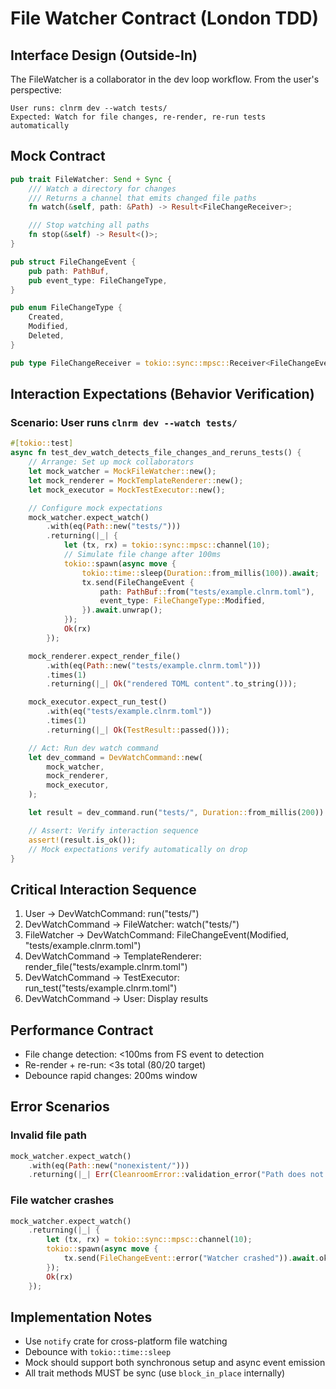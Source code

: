 # File Watcher Contract (London TDD)

## Interface Design (Outside-In)

The FileWatcher is a collaborator in the dev loop workflow. From the user's perspective:

```
User runs: clnrm dev --watch tests/
Expected: Watch for file changes, re-render, re-run tests automatically
```

## Mock Contract

```rust
pub trait FileWatcher: Send + Sync {
    /// Watch a directory for changes
    /// Returns a channel that emits changed file paths
    fn watch(&self, path: &Path) -> Result<FileChangeReceiver>;

    /// Stop watching all paths
    fn stop(&self) -> Result<()>;
}

pub struct FileChangeEvent {
    pub path: PathBuf,
    pub event_type: FileChangeType,
}

pub enum FileChangeType {
    Created,
    Modified,
    Deleted,
}

pub type FileChangeReceiver = tokio::sync::mpsc::Receiver<FileChangeEvent>;
```

## Interaction Expectations (Behavior Verification)

### Scenario: User runs `clnrm dev --watch tests/`

```rust
#[tokio::test]
async fn test_dev_watch_detects_file_changes_and_reruns_tests() {
    // Arrange: Set up mock collaborators
    let mock_watcher = MockFileWatcher::new();
    let mock_renderer = MockTemplateRenderer::new();
    let mock_executor = MockTestExecutor::new();

    // Configure mock expectations
    mock_watcher.expect_watch()
        .with(eq(Path::new("tests/")))
        .returning(|_| {
            let (tx, rx) = tokio::sync::mpsc::channel(10);
            // Simulate file change after 100ms
            tokio::spawn(async move {
                tokio::time::sleep(Duration::from_millis(100)).await;
                tx.send(FileChangeEvent {
                    path: PathBuf::from("tests/example.clnrm.toml"),
                    event_type: FileChangeType::Modified,
                }).await.unwrap();
            });
            Ok(rx)
        });

    mock_renderer.expect_render_file()
        .with(eq(Path::new("tests/example.clnrm.toml")))
        .times(1)
        .returning(|_| Ok("rendered TOML content".to_string()));

    mock_executor.expect_run_test()
        .with(eq("tests/example.clnrm.toml"))
        .times(1)
        .returning(|_| Ok(TestResult::passed()));

    // Act: Run dev watch command
    let dev_command = DevWatchCommand::new(
        mock_watcher,
        mock_renderer,
        mock_executor,
    );

    let result = dev_command.run("tests/", Duration::from_millis(200)).await;

    // Assert: Verify interaction sequence
    assert!(result.is_ok());
    // Mock expectations verify automatically on drop
}
```

## Critical Interaction Sequence

1. User → DevWatchCommand: run("tests/")
2. DevWatchCommand → FileWatcher: watch("tests/")
3. FileWatcher → DevWatchCommand: FileChangeEvent(Modified, "tests/example.clnrm.toml")
4. DevWatchCommand → TemplateRenderer: render_file("tests/example.clnrm.toml")
5. DevWatchCommand → TestExecutor: run_test("tests/example.clnrm.toml")
6. DevWatchCommand → User: Display results

## Performance Contract

- File change detection: &lt;100ms from FS event to detection
- Re-render + re-run: &lt;3s total (80/20 target)
- Debounce rapid changes: 200ms window

## Error Scenarios

### Invalid file path
```rust
mock_watcher.expect_watch()
    .with(eq(Path::new("nonexistent/")))
    .returning(|_| Err(CleanroomError::validation_error("Path does not exist")));
```

### File watcher crashes
```rust
mock_watcher.expect_watch()
    .returning(|_| {
        let (tx, rx) = tokio::sync::mpsc::channel(10);
        tokio::spawn(async move {
            tx.send(FileChangeEvent::error("Watcher crashed")).await.ok();
        });
        Ok(rx)
    });
```

## Implementation Notes

- Use `notify` crate for cross-platform file watching
- Debounce with `tokio::time::sleep`
- Mock should support both synchronous setup and async event emission
- All trait methods MUST be sync (use `block_in_place` internally)
